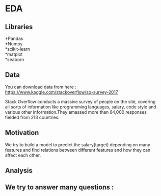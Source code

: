 # EDA
## Libraries

*Pandas<br/>
*Numpy<br/>
*scikit-learn<br/>
*matplot<br/>
*seaborn<br/>

## Data

You can download data from here : https://www.kaggle.com/stackoverflow/so-survey-2017 <br/>

Stack Overflow conducts a massive survey of people on the site, covering all sorts of information like programming languages, salary, code style and various other information.They amassed more than 64,000 responses fielded from 213 countries.

## Motivation

We try to build a model to predict the salary(target) depending on many features and find relations between different features and how they can affect each other.


## Analysis

We try to answer many questions : 
-
